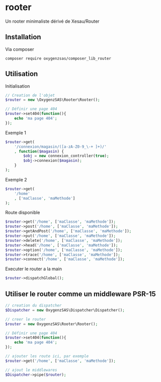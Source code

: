 # rooter
Un rooter minimaliste dérivé de Xesau/Router

## Installation

Via composer
```
composer require oxygenzsas/composer_lib_router
```

## Utilisation

Initialisation
```php
// Creation de l'objet
$router = new \OxygenzSAS\Rooter\Rooter();

// Définir une page 404
$router->set404(function(){
    echo 'ma page 404';
});

```
Exemple 1
```php
$router->get(
    '/connexion/magasin/([a-zA-Z0-9_\-+ ]+)/'
    , function($magasin) {
        $obj = new connexion_controller(true);
        $obj->connexion($magasin);
    }
);
```

Exemple 2
```php
$router->get(
    '/home'
    , ['maClasse', 'maMethode']
);
```

Route disponible
```php
$router->get('/home', ['maClasse', 'maMethode']);
$router->post('/home', ['maClasse', 'maMethode']);
$router->getAndPost('/home', ['maClasse', 'maMethode']);
$router->put('/home', ['maClasse', 'maMethode']);
$router->delete('/home', ['maClasse', 'maMethode']);
$router->head('/home', ['maClasse', 'maMethode']);
$router->option('/home', ['maClasse', 'maMethode']);
$router->trace('/home', ['maClasse', 'maMethode']);
$router->connect('/home', ['maClasse', 'maMethode']);
```

Executer le router a la main
```php
$router->dispatchGlobal();
```

## Utiliser le router comme un middleware PSR-15
```php
// creation du dispatcher
$Dispatcher = new OxygenzSAS\Dispatcher\Dispatcher();

// creer le router
$router = new OxygenzSAS\Rooter\Rooter();

// Définir une page 404
$router->set404(function(){
    echo 'ma page 404';
});

// ajouter les route ici, par exemple
$router->get('/home', ['maClasse', 'maMethode']);

// ajout le middlewares
$Dispatcher->pipe($router);
```